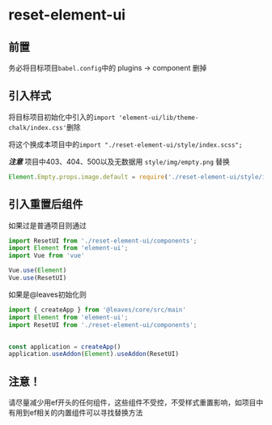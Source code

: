 # reset-element-ui

## 前置

务必将目标项目`babel.config`中的 plugins -> component 删掉

## 引入样式

将目标项目初始化中引入的`import 'element-ui/lib/theme-chalk/index.css'`删除

将这个换成本项目中的`import "./reset-element-ui/style/index.scss";`

***注意*** 项目中403、404、500以及无数据用 `style/img/empty.png` 替换

```js
Element.Empty.props.image.default = require('./reset-element-ui/style/img/empty.png');
```

## 引入重置后组件

如果过是普通项目则通过
```js
import ResetUI from './reset-element-ui/components';
import Element from 'element-ui';
import Vue from 'vue'

Vue.use(Element)
Vue.use(ResetUI)
```

如果是@leaves初始化则
```js
import { createApp } from '@leaves/core/src/main'
import Element from 'element-ui';
import ResetUI from './reset-element-ui/components';


const application = createApp()
application.useAddon(Element).useAddon(ResetUI)
```

## 注意！
请尽量减少用ef开头的任何组件，这些组件不受控，不受样式重置影响，如项目中有用到ef相关的内置组件可以寻找替换方法

